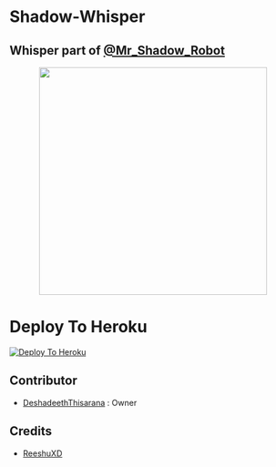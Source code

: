 # Shadow-Whisper 

## Whisper part of [@Mr_Shadow_Robot](https://t.me/Mr_Shadow_Robot)

<p align="center"><a href="https://t.me/Mr_Shadow_Robot"><img src="https://telegra.ph/file/cfc30564ae32f55b27aa5.jpg" width="400"></a></p>

# Deploy To Heroku

[![Deploy To Heroku](https://www.herokucdn.com/deploy/button.svg)](https://heroku.com/deploy?template=https://github.com/deshadeeth-thisarana/Shadow-Whisper)

## Contributor
- [DeshadeethThisarana](https://github.com/deshadeeth-thisarana) : Owner

## Credits
- [ReeshuXD](https://github.com/Reeshuxd)
